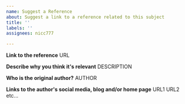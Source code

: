 ```yaml
---
name: Suggest a Reference
about: Suggest a link to a reference related to this subject
title: ''
labels: ''
assignees: nicc777

---
```


**Link to the reference**
URL

**Describe why you think it's relevant**
DESCRIPTION

**Who is the original author?**
AUTHOR

**Links to the author's social media, blog and/or home page**
URL1
URL2
etc...
